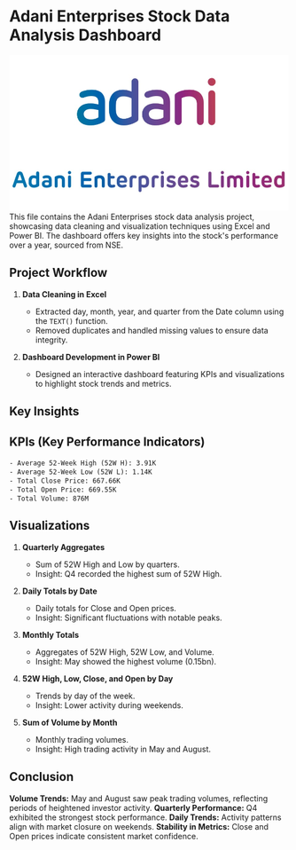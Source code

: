 # Adani Enterprises Stock Data Analysis Dashboard
![](https://github.com/sachinswaroop2002/Adani-Enterprise-Stock-Data-Analysis/blob/main/Adani%20Enterprise%20logo.jpg)
This file contains the Adani Enterprises stock data analysis project, showcasing data cleaning and visualization techniques using Excel and Power BI. The dashboard offers key insights into the stock's performance over a year, sourced from NSE.

## Project Workflow

1. **Data Cleaning in Excel**
    - Extracted day, month, year, and quarter from the Date column using the `TEXT()` function.
    - Removed duplicates and handled missing values to ensure data integrity.

2. **Dashboard Development in Power BI**
    - Designed an interactive dashboard featuring KPIs and visualizations to highlight stock trends and metrics.

## Key Insights

## KPIs (Key Performance Indicators)

    - Average 52-Week High (52W H): 3.91K
    - Average 52-Week Low (52W L): 1.14K
    - Total Close Price: 667.66K
    - Total Open Price: 669.55K
    - Total Volume: 876M

## Visualizations

1. **Quarterly Aggregates**
    - Sum of 52W High and Low by quarters.
    - Insight: Q4 recorded the highest sum of 52W High.

2. **Daily Totals by Date**

    - Daily totals for Close and Open prices.
    - Insight: Significant fluctuations with notable peaks.

3. **Monthly Totals**
    - Aggregates of 52W High, 52W Low, and Volume.
    - Insight: May showed the highest volume (0.15bn).

4. **52W High, Low, Close, and Open by Day**
    - Trends by day of the week.
    - Insight: Lower activity during weekends.

5. **Sum of Volume by Month**
    - Monthly trading volumes.
    - Insight: High trading activity in May and August.

## Conclusion

**Volume Trends:** May and August saw peak trading volumes, reflecting periods of heightened investor activity.
**Quarterly Performance:** Q4 exhibited the strongest stock performance.
**Daily Trends:** Activity patterns align with market closure on weekends.
**Stability in Metrics:** Close and Open prices indicate consistent market confidence.
